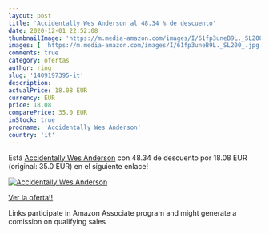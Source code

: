 ```yaml
---
layout: post
title: 'Accidentally Wes Anderson al 48.34 % de descuento'
date: 2020-12-01 22:52:08
thumbnailImage: 'https://m.media-amazon.com/images/I/61fp3uneB9L._SL200_.jpg'
images: [ 'https://m.media-amazon.com/images/I/61fp3uneB9L._SL200_.jpg' ]
comments: true
category: ofertas
author: ring
slug: '1409197395-it'
description:
actualPrice: 18.08 EUR
currency: EUR
price: 18.08
comparePrice: 35.0 EUR
inStock: true
prodname: 'Accidentally Wes Anderson'
country: 'it'
---
```


Está [Accidentally Wes Anderson](https://www.amazon.it/dp/1409197395/?tag=tolees00-21) con 48.34 de descuento por 18.08 EUR (original: 35.0 EUR) en el siguiente enlace!

[![Accidentally Wes Anderson](https://m.media-amazon.com/images/I/61fp3uneB9L._SL200_.jpg)](https://www.amazon.it/dp/1409197395/?tag=tolees00-21)

[Ver la oferta!!](https://www.amazon.it/dp/1409197395/?tag=tolees00-21)

Links participate in Amazon Associate program and might generate a comission on qualifying sales


